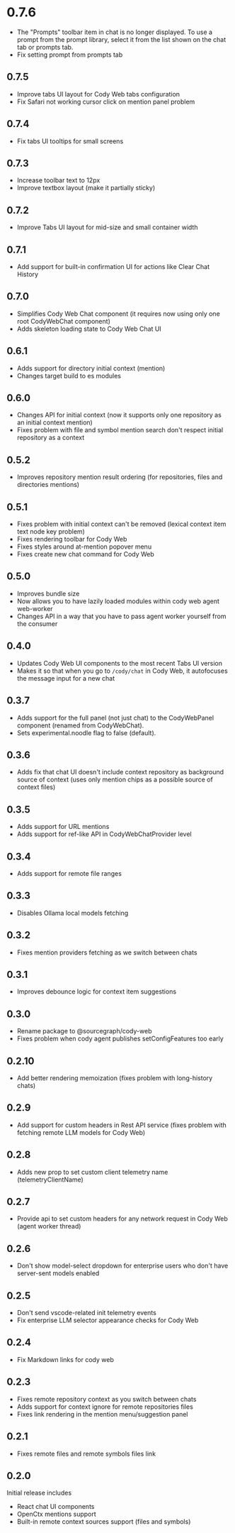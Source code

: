 # 0.7.6
- The "Prompts" toolbar item in chat is no longer displayed. To use a prompt from the prompt library, select it from the list shown on the chat tab or prompts tab.
- Fix setting prompt from prompts tab

## 0.7.5 
- Improve tabs UI layout for Cody Web tabs configuration 
- Fix Safari not working cursor click on mention panel problem  

## 0.7.4 
- Fix tabs UI tooltips for small screens 

## 0.7.3 
- Increase toolbar text to 12px 
- Improve textbox layout (make it partially sticky)

## 0.7.2 
- Improve Tabs UI layout for mid-size and small container width

## 0.7.1
- Add support for built-in confirmation UI for actions like Clear Chat History

## 0.7.0
- Simplifies Cody Web Chat component (it requires now using only one root CodyWebChat component)
- Adds skeleton loading state to Cody Web Chat UI 

## 0.6.1
- Adds support for directory initial context (mention) 
- Changes target build to es modules 

## 0.6.0
- Changes API for initial context (now it supports only one repository as an initial context mention)
- Fixes problem with file and symbol mention search don't respect initial repository as a context

## 0.5.2 
- Improves repository mention result ordering (for repositories, files and directories mentions)

## 0.5.1
- Fixes problem with initial context can't be removed (lexical context item text node key problem)
- Fixes rendering toolbar for Cody Web
- Fixes styles around at-mention popover menu
- Fixes create new chat command for Cody Web

## 0.5.0 
- Improves bundle size 
- Now allows you to have lazily loaded modules within cody web agent web-worker
- Changes API in a way that you have to pass agent worker yourself from the consumer

## 0.4.0 
- Updates Cody Web UI components to the most recent Tabs UI version
- Makes it so that when you go to `/cody/chat` in Cody Web, it
  autofocuses the message input for a new chat

## 0.3.7
- Adds support for the full panel (not just chat) to the CodyWebPanel component (renamed from CodyWebChat).
- Sets experimental.noodle flag to false (default).

## 0.3.6
- Adds fix that chat UI doesn't include context repository as background 
source of context (uses only mention chips as a possible source of context files)

## 0.3.5
- Adds support for URL mentions
- Adds support for ref-like API in CodyWebChatProvider level

## 0.3.4 
- Adds support for remote file ranges  

## 0.3.3
- Disables Ollama local models fetching 

## 0.3.2
- Fixes mention providers fetching as we switch between chats 

## 0.3.1
- Improves debounce logic for context item suggestions 

## 0.3.0
- Rename package to @sourcegraph/cody-web 
- Fixes problem when cody agent publishes setConfigFeatures too early 

## 0.2.10
- Add better rendering memoization (fixes problem with long-history chats) 

## 0.2.9 
- Add support for custom headers in Rest API service
(fixes problem with fetching remote LLM models for Cody Web) 

## 0.2.8
- Adds new prop to set custom client telemetry name (telemetryClientName)

## 0.2.7
- Provide api to set custom headers for any network request in Cody Web (agent worker thread)

## 0.2.6
- Don't show model-select dropdown for enterprise users who don't have server-sent models enabled

## 0.2.5
- Don't send vscode-related init telemetry events 
- Fix enterprise LLM selector appearance checks for Cody Web 

## 0.2.4
- Fix Markdown links for cody web 

## 0.2.3
- Fixes remote repository context as you switch between chats
- Adds support for context ignore for remote repositories files
- Fixes link rendering in the mention menu/suggestion panel

## 0.2.1
- Fixes remote files and remote symbols files link

## 0.2.0

Initial release includes

- React chat UI components 
- OpenCtx mentions support
- Built-in remote context sources support (files and symbols)
